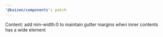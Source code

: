 ```yaml
---
'@kaizen/components': patch
---
```


Content: add min-width:0 to maintain gutter margins when inner contents has a wide element
